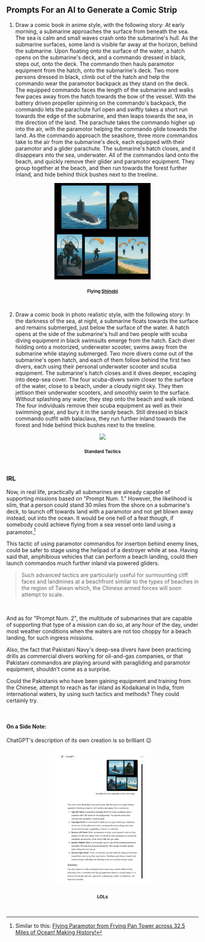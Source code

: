 ## Prompts For an AI to Generate a Comic Strip

1. Draw a comic book in anime style, with the following story: At early morning, a submarine approaches the surface from beneath the sea. The sea is calm and small waves crash onto the submarine's hull. As the submarine surfaces, some land is visible far away at the horizon, behind the submarine. Upon floating onto the surface of the water, a hatch opens on the submarine's deck, and a commando dressed in black, steps out, onto the deck. The commando then hauls paramotor equipment from the hatch, onto the submarine's deck. Two more persons dressed in black, climb out of the hatch and help the commando wear the paramotor backpack as they stand on the deck. The equipped commando faces the length of the submarine and walks few paces away from the hatch towards the bow of the vessel. With the battery driven propeller spinning on the commando's backpack, the commando lets the parachute furl open and swiftly takes a short run towards the edge of the submarine, and then leaps towards the sea, in the direction of the land. The parachute takes the commando higher up into the air, with the paramotor helping the commando glide towards the land. As the commando approach the seashore, three more commandos take to the air from the submarine's deck, each equipped with their paramotor and a glider parachute. The submarine's hatch closes, and it disappears into the sea, underwater. All of the commandos land onto the beach, and quickly remove their glider and paramotor equipment. They group together at the beach, and then run towards the forest further inland, and hide behind thick bushes next to the treeline.    


<div align=center>

<img src="../imgs/submarine_commandos-comic_strip-anime_style.png" width=50%></img>
<p><sub><b>Flying <a href="https://en.wikipedia.org/wiki/Ninja">Shinobi</a></b></suub></p>

</div>

<br>

2. Draw a comic book in photo realistic style, with the following story: In the darkness of the sea, at night, a submarine floats towards the surface and remains submerged, just below the surface of the water. A hatch opens at the side of the submarine's hull and two people with scuba diving equipment in black swimsuits emerge from the hatch. Each diver holding onto a motorized, underwater scooter, swims away from the submarine while staying submerged. Two more divers come out of the submarine's open hatch, and each of them follow behind the first two divers, each using their personal underwater scooter and scuba equipment. The submarine's hatch closes and it dives deeper, escaping into deep-sea cover. The four scuba-divers swim closer to the surface of the water, close to a beach, under a cloudy night sky. They then jettison their underwater scooters, and smoothly swim to the surface. Without splashing any water, they step onto the beach and walk inland. The four individuals remove their scuba equipment as well as their swimming gear, and bury it in the sandy beach. Still dressed in black commando outfit with balaclava, they run further inland towards the forest and hide behind thick bushes next to the treeline.   

<div align=center>

<img src="../imgs/submarine-commandos-comic_strip-photo_style.png" width=50%></img>
<p><sub><b>Standard Tactics</a></b></sub></p>

</div>

<br>

### IRL

Now, in real life, practically all submarines are already capable of supporting missions based on "Prompt Num. 1." However, the likelihood is slim, that a person could stand 30 miles from the shore on a submarine's deck, to launch off towards land with a paramotor and not get blown away instead, out into the ocean. It would be one hell of a feat though, if somebody could achieve flying from a sea vessel onto land using a paramotor.[^1] 

This tactic of using paramotor commandos for insertion behind enemy lines, could be safer to stage using the helipad of a destroyer while at sea. Having said that, amphibious vehicles that can perform a beach landing, could then launch commandos much further inland via powered gliders. 

>Such advanced tactics are particularly useful for surmounting cliff faces and landmines at a beachfront similar to the types of beaches in the region of Taiwan which, the Chinese armed forces will soon attempt to scale. 

<br>

And as for "Prompt Num. 2", the multitude of submarines that are capable of supporting that type of a mission can do so, at any hour of the day, under most weather conditions when the waters are not too choppy for a beach landing, for such ingress missions. 

Also, the fact that Pakistani Navy's deep-sea divers have been practicing drills as commercial divers working for oil-and-gas companies, or that Pakistani commandos are playing around with paragliding and paramotor equipment, shouldn't come as a surprise. 

Could the Pakistanis who have been gaining equipment and training from the Chinese, attempt to reach as far inland as Kodaikanal in India, from international waters, by using such tactics and methods? They could certainly try. 

<br>

#### On a Side Note:

ChatGPT's description of its own creation is so brilliant :wink:

<div align=center>

<img src="../imgs/chatgpt_description_of_comic_strip-01.png" width=50%></img>
<p><sub><b>LOLs</a></b></sub></p>

</div>

<br>

[^1]: Similar to this: [Flying Paramotor from Frying Pan Tower across 32.5 Miles of Ocean! Making History!](https://www.youtube.com/watch?v=fOZw5Tm8zEQ&t=552s)